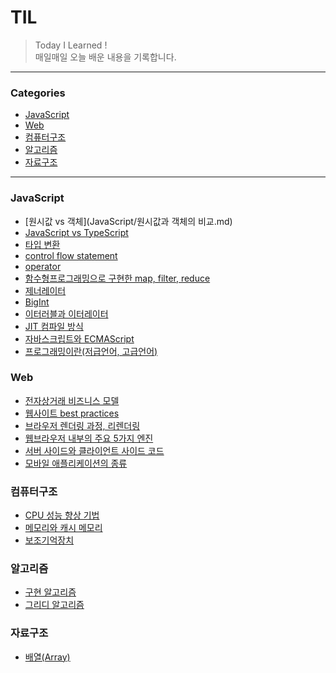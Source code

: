 # TIL

> Today I Learned !
> <br/>매일매일 오늘 배운 내용을 기록합니다.

---
### Categories

* [JavaScript](#JavaScript)
* [Web](#Web)
* [컴퓨터구조](#컴퓨터구조)
* [알고리즘](#알고리즘)
* [자료구조](#자료구조)

---

### JavaScript

- [원시값 vs 객체](JavaScript/원시값과 객체의 비교.md)
- [JavaScript vs TypeScript](JavaScript/JavaScript&TypeScript.md)
- [타입 변환](JavaScript/타입변환.md)
- [control flow statement](JavaScript/control-flow-statement.md)
- [operator](JavaScript/operator.md)
- [함수형프로그래밍으로 구현한 map, filter, reduce](JavaScript/map,filter,reduce.md)
- [제너레이터](JavaScript/generator.md)
- [BigInt](JavaScript/BigInt.md)
- [이터러블과 이터레이터](JavaScript/이터러블&이터레이터.md)
- [JIT 컴파일 방식](JavaScript/JIT컴파일.md)
- [자바스크립트와 ECMAScript](JavaScript/자바스크립트&ECMAScript.md)
- [프로그래밍이란(저급언어, 고급언어)](JavaScript/프로그래밍이란(저급언어와고급언어).md)

### Web

- [전자상거래 비즈니스 모델](Web/e-commerce-business-models.md)
- [웹사이트 best practices](Web/web-best-practices.md)
- [브라우저 렌더링 과정, 리렌더링](Web/browser-rendering.md)
- [웹브라우저 내부의 주요 5가지 엔진](Web/웹브라우저-내부-주요5가지엔진.md)
- [서버 사이드와 클라이언트 사이드 코드](Web/서버사이드-클라이언트사이드.md)
- [모바일 애플리케이션의 종류](Web/모바일-애플리케이션-종류.md)

### 컴퓨터구조

- [CPU 성능 향상 기법](CS/computer-structure/05-CPU성능향상기법.md)
- [메모리와 캐시 메모리](CS/computer-structure/06-memory&cache-memory.md)
- [보조기억장치](CS/computer-structure/07-보조기억장치.md)

### 알고리즘

- [구현 알고리즘](Algorithm/02-Implementation.md)
- [그리디 알고리즘](Algorithm/01-greedy.md)

### 자료구조

- [배열(Array)](DataStructure/01-Array.md)
